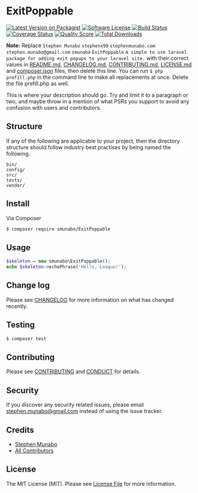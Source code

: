 # ExitPoppable

[![Latest Version on Packagist][ico-version]][link-packagist]
[![Software License][ico-license]](LICENSE.md)
[![Build Status][ico-travis]][link-travis]
[![Coverage Status][ico-scrutinizer]][link-scrutinizer]
[![Quality Score][ico-code-quality]][link-code-quality]
[![Total Downloads][ico-downloads]][link-downloads]

**Note:** Replace ```Stephen Munabo``` ```stephenx99``` ```stephenmunabo.com``` ```stephen.munabo@gmail.com``` ```smunabo``` ```ExitPoppable``` ```A simple to use laravel package for adding exit popups to your laravel site.``` with their correct values in [README.md](README.md), [CHANGELOG.md](CHANGELOG.md), [CONTRIBUTING.md](CONTRIBUTING.md), [LICENSE.md](LICENSE.md) and [composer.json](composer.json) files, then delete this line. You can run `$ php prefill.php` in the command line to make all replacements at once. Delete the file prefill.php as well.

This is where your description should go. Try and limit it to a paragraph or two, and maybe throw in a mention of what
PSRs you support to avoid any confusion with users and contributors.

## Structure

If any of the following are applicable to your project, then the directory structure should follow industry best practises by being named the following.

```
bin/
config/
src/
tests/
vendor/
```


## Install

Via Composer

``` bash
$ composer require smunabo/ExitPoppable
```

## Usage

``` php
$skeleton = new smunabo\ExitPoppable();
echo $skeleton->echoPhrase('Hello, League!');
```

## Change log

Please see [CHANGELOG](CHANGELOG.md) for more information on what has changed recently.

## Testing

``` bash
$ composer test
```

## Contributing

Please see [CONTRIBUTING](CONTRIBUTING.md) and [CONDUCT](CONDUCT.md) for details.

## Security

If you discover any security related issues, please email stephen.munabo@gmail.com instead of using the issue tracker.

## Credits

- [Stephen Munabo][link-author]
- [All Contributors][link-contributors]

## License

The MIT License (MIT). Please see [License File](LICENSE.md) for more information.

[ico-version]: https://img.shields.io/packagist/v/smunabo/ExitPoppable.svg?style=flat-square
[ico-license]: https://img.shields.io/badge/license-MIT-brightgreen.svg?style=flat-square
[ico-travis]: https://img.shields.io/travis/smunabo/ExitPoppable/master.svg?style=flat-square
[ico-scrutinizer]: https://img.shields.io/scrutinizer/coverage/g/smunabo/ExitPoppable.svg?style=flat-square
[ico-code-quality]: https://img.shields.io/scrutinizer/g/smunabo/ExitPoppable.svg?style=flat-square
[ico-downloads]: https://img.shields.io/packagist/dt/smunabo/ExitPoppable.svg?style=flat-square

[link-packagist]: https://packagist.org/packages/smunabo/ExitPoppable
[link-travis]: https://travis-ci.org/smunabo/ExitPoppable
[link-scrutinizer]: https://scrutinizer-ci.com/g/smunabo/ExitPoppable/code-structure
[link-code-quality]: https://scrutinizer-ci.com/g/smunabo/ExitPoppable
[link-downloads]: https://packagist.org/packages/smunabo/ExitPoppable
[link-author]: https://github.com/stephenx99
[link-contributors]: ../../contributors
